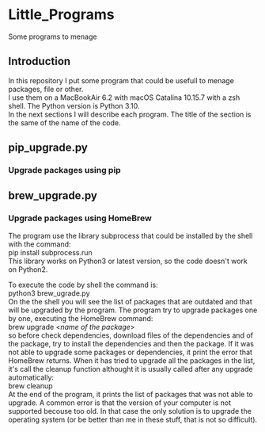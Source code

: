 # Little_Programs
Some programs to menage

## Introduction

In this repository I put some program that could be usefull to menage packages, file or other.  
I use them on a MacBookAir 6.2 with macOS Catalina 10.15.7 with a zsh shell. The Python version is Python 3.10.  
In the next sections I will describe each program. The title of the section is the same of the name of the code.


## pip_upgrade.py

### Upgrade packages using pip

## brew_upgrade.py

### Upgrade packages using HomeBrew
The program use the library subprocess that could be installed by the shell with the command:  
pip install subprocess.run  
This library works on Python3 or latest version, so the code doesn't work on Python2.  

To execute the code by shell the command is:  
python3 brew_ugrade.py  
On the the shell you will see the list of packages that are outdated and that will be upgraded by the program.
The program try to upgrade packages one by one, executing the HomeBrew command:  
brew upgrade <*name of the package*>  
so before check dependencies, download files of the dependencies and of the package, try to install the dependencies and then the package.
If it was not able to upgrade some packages or dependencies, it print the error that HomeBrew returns.
When it has tried to upgrade all the packages in the list, it's call the cleanup function althought it is usually called after any upgrade automatically:  
brew cleanup  
At the end of the program, it prints the list of packages that was not able to upgrade.
A common error is that the version of your computer is not supported becouse too old.
In that case the only solution is to upgrade the operating system (or be better than me in these stuff, that is not so difficult).